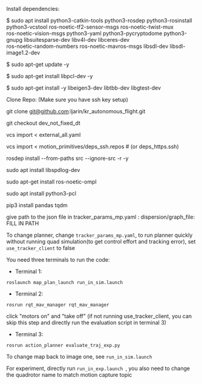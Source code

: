 


Install dependencies:

$ sudo apt install  python3-catkin-tools python3-rosdep python3-rosinstall python3-vcstool ros-noetic-tf2-sensor-msgs ros-noetic-twist-mux \
   ros-noetic-vision-msgs python3-yaml python3-pycryptodome python3-gnupg libsuitesparse-dev libv4l-dev libceres-dev \
   ros-noetic-random-numbers ros-noetic-mavros-msgs libsdl-dev libsdl-image1.2-dev

$ sudo apt-get update -y

$ sudo apt-get install libpcl-dev -y

$ sudo apt-get install -y libeigen3-dev libtbb-dev libgtest-dev

Clone Repo: (Make sure you have ssh key setup)

git clone git@github.com:ljarin/kr_autonomous_flight.git

git checkout dev_not_fixed_dt

vcs import < external_all.yaml

vcs import < motion_primitives/deps_ssh.repos # (or deps_https.ssh)

rosdep install --from-paths src --ignore-src -r -y

sudo apt install libspdlog-dev

sudo apt-get install ros-noetic-ompl

sudo apt install python3-pcl

pip3 install pandas tqdm

give path to the json file in tracker_params_mp.yaml : dispersion/graph_file: FILL IN PATH

To change planner, change `tracker_params_mp.yaml`, to run planner quickly without running quad simulation(to get control effort and tracking error), set `use_tracker_client` to false

You need three terminals to run the code:
- Terminal 1:

```
roslaunch map_plan_launch run_in_sim.launch 
```


- Terminal 2:


```
rosrun rqt_mav_manager rqt_mav_manager

```

click "motors on" and "take off" (if not running use_tracker_client, you can skip this step and directly run the evaluation script in terminal 3)



- Terminal 3: 

```
rosrun action_planner evaluate_traj_exp.py
```


To change map back to image one, see `run_in_sim.launch `


For experiment, directly run `run_in_exp.launch `, you also need to change the quadrotor name to match motion capture topic
